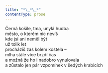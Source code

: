 ```yaml
---
title: "*\_*\_*"
contentType: prose
---
```


Černá košile, tma, unylá hudba  
město, o kterém nic nevíš  
kde jsi ani neměl být  
už tolik let  
procházíš zas kolem kostela –  
mlha stále více brzdí čas  
a možná že ho i nadobro vynulovala  
a zůstalo jen pár vzpomínek v šedých krabicích
